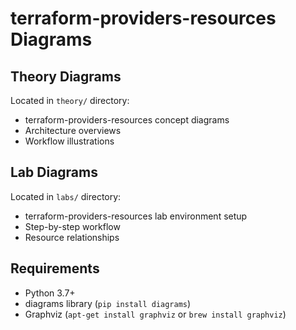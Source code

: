 # terraform-providers-resources Diagrams

## Theory Diagrams
Located in `theory/` directory:
- terraform-providers-resources concept diagrams
- Architecture overviews
- Workflow illustrations

## Lab Diagrams
Located in `labs/` directory:
- terraform-providers-resources lab environment setup
- Step-by-step workflow
- Resource relationships

## Requirements
- Python 3.7+
- diagrams library (`pip install diagrams`)
- Graphviz (`apt-get install graphviz` or `brew install graphviz`)
